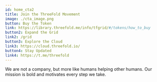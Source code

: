 ```yaml
---
id: home_cta2
title: Join the ThreeFold Movement
image: ./cta_image.png
button: Buy the Token
link: https://library.threefold.me/info/tfgrid/#/tokens/how_to_buy
button2: Expand the Grid
link2: /grid
button3: Explore the Cloud
link3: https://cloud.threefold.io/
button4: Stay Updated
link4: https://t.me/threefold
---
```


We are not a company, but more like humans helping other humans. Our mission is bold and motivates every step we take.